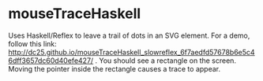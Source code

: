 # mouseTraceHaskell

Uses Haskell/Reflex to leave a trail of dots in an SVG element. For a demo, follow this link: http://dc25.github.io/mouseTraceHaskell_slowreflex_6f7aedfd57678b6e5c46dff3657dc60d40efe427/ .  You should see a rectangle on the screen.  Moving the pointer inside the rectangle causes a trace to appear.  

